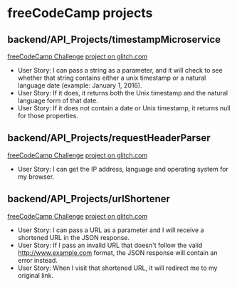 # freeCodeCamp projects

## backend/API_Projects/timestampMicroservice
[freeCodeCamp Challenge](https://www.freecodecamp.org/challenges/timestamp-microservice)
[project on glitch.com](https://hyper-bobcat.glitch.me/)
* User Story: I can pass a string as a parameter, and it will check to see whether that string contains either a unix timestamp or a natural language date (example: January 1, 2016).
* User Story: If it does, it returns both the Unix timestamp and the natural language form of that date.
* User Story: If it does not contain a date or Unix timestamp, it returns null for those properties.

## backend/API_Projects/requestHeaderParser
[freeCodeCamp Challenge](https://www.freecodecamp.org/challenges/request-header-parser-microservice)
[project on glitch.com](https://excited-wizard.glitch.me/)
* User Story: I can get the IP address, language and operating system for my browser.

## backend/API_Projects/urlShortener
[freeCodeCamp Challenge](https://www.freecodecamp.org/challenges/url-shortener-microservice)
[project on glitch.com](https://grateful-tune.glitch.me/)
* User Story:  I can pass a URL as a parameter and I will receive a shortened URL in the JSON response.
* User Story: If I pass an invalid URL that doesn't follow the valid http://www.example.com format, the JSON response will contain an error instead.
* User Story: When I visit that shortened URL, it will redirect me to my original link.

